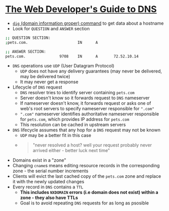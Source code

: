 # [The Web Developer's Guide to DNS](https://rjzaworski.com/2019/04/the-web-developers-guide-to-dns)

* [`dig` (domain information groper) command](https://linux.die.net/man/1/dig) to get data about a hostname
* Look for `QUESTION` and `ANSWER` section

```bash
;; QUESTION SECTION:
;pets.com.                      IN      A

;; ANSWER SECTION:
pets.com.               9708    IN      A       72.52.10.14
```

* `DNS` operations use `UDP` (User Datagram Protocol)
  * `UDP` does not have any delivery guarantees (may never be delivered, may be delivered twice)
  * It may never get a response
* Lifecycle of `DNS` request
  * `DNS` resolver tries to identify server containing `pets.com`
  * Server doesn't know so it forwards request to `DNS` nameserver
  * If nameserver doesn't know, it forwards request or asks one of web's root servers to specify nameserver responsible for `".com"`
  * `".com"` nameserver identifies authoritative nameserver responsible for `pets.com`, which provides IP address for `pets.com`
  * This resolution can be cached in upstream servers
* `DNS` lifecycle assumes that any hop for a `DNS` request may not be known
  * `UDP` may be a better fit in this case
  * > "never resolved a host? well your request probably never arrived either - better luck next time"
* Domains exist in a "zone"
* Changing `cname`s means editing resource records in the corresponding zone - the serial number increments
* Clients will evict the last cached copy of the `pets.com` zone and replace it with the newly updated changes
* Every record in `DNS` contains a `TTL`
  * **This includes `NXDOMAIN` errors (i.e domain does not exist) within a zone - they also have TTLs**
  * Goal is to avoid repeating `DNS` requests for as long as psosible
